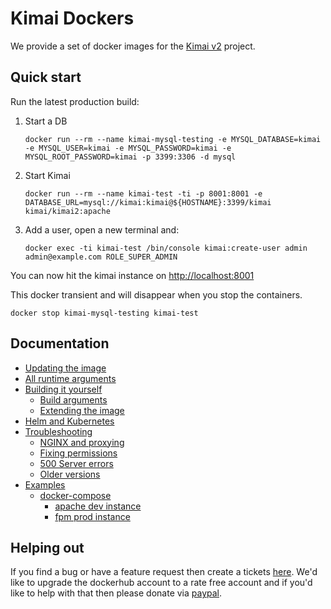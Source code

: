 # Kimai Dockers

We provide a set of docker images for the [Kimai v2](https://github.com/kevinpapst/kimai2) project.

## Quick start

Run the latest production build:

 1. Start a DB

        docker run --rm --name kimai-mysql-testing -e MYSQL_DATABASE=kimai -e MYSQL_USER=kimai -e MYSQL_PASSWORD=kimai -e MYSQL_ROOT_PASSWORD=kimai -p 3399:3306 -d mysql

 1. Start Kimai

        docker run --rm --name kimai-test -ti -p 8001:8001 -e DATABASE_URL=mysql://kimai:kimai@${HOSTNAME}:3399/kimai kimai/kimai2:apache

 1. Add a user, open a new terminal and:

        docker exec -ti kimai-test /bin/console kimai:create-user admin admin@example.com ROLE_SUPER_ADMIN

You can now hit the kimai instance on <http://localhost:8001>

This docker transient and will disappear when you stop the containers.

    docker stop kimai-mysql-testing kimai-test

## Documentation

* [Updating the image](updating.md)
* [All runtime arguments](runtime-args.md#runtime-arguments)
* [Building it yourself](build.md#building-the-kimai-docker)
  * [Build arguments](build.md#build-arguments)
  * [Extending the image](build.md#extending-the-image)
* [Helm and Kubernetes](helm.md)
* [Troubleshooting](troubleshooting.md#troubleshooting)
  * [NGINX and proxying](troubleshooting.md#nginx-and-proxying)
  * [Fixing permissions](troubleshooting.md#permissions)
  * [500 Server errors](troubleshooting.md#500-server-errors)
  * [Older versions](troubleshooting.md#older-version)
* [Examples](examples.md)
  * [docker-compose](examples.md#docker-compose)
    * [apache dev instance](examples.md#apache-dev)
    * [fpm prod instance](examples.md#fpm-prod)

## Helping out

If you find a bug or have a feature request then create a tickets [here](https://github.com/tobybatch/kimai2/issues). We'd like to upgrade the dockerhub account to a rate free account and if you'd like to help with that then please donate via [paypal](https://www.paypal.com/paypalme/tobybatchuk).
